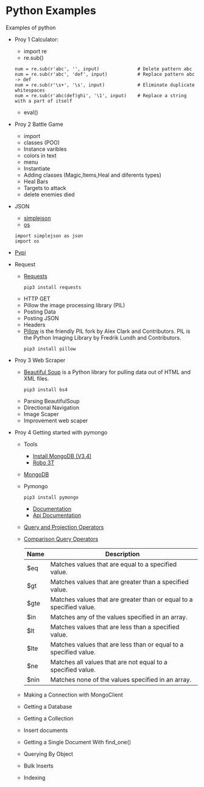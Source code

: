 # Python Examples

Examples of python

* Proy 1 Calculator:
    * import re
    * re.sub()
    ```{r, engine='python', count_lines}
    num = re.sub(r'abc', '', input)              # Delete pattern abc
    num = re.sub(r'abc', 'def', input)           # Replace pattern abc -> def
    num = re.sub(r'\s+', '\s', input)            # Eliminate duplicate whitespaces
    num = re.sub(r'abc(def)ghi', '\1', input)    # Replace a string with a part of itself
    ```
    * eval()

* Proy 2 Battle Game
    * import
    * classes (POO)
    * Instance varibles
    * colors in text
    * menu
    * Instantiate
    * Adding classes (Magic,Items,Heal and diferents types)
    * Heal Bars
    * Targets to attack
    * delete enemies died

* JSON
    * [simplejson](https://simplejson.readthedocs.io/en/latest/)
    * [os](https://docs.python.org/3/tutorial/stdlib.html)
    ```{r, engine='python', count_lines}
    import simplejson as json
    import os
    ```
* [Pypi](https://pypi.python.org/pypi)

* Request
    * [Requests](http://docs.python-requests.org/en/master/user/quickstart/)
      ```
      pip3 install requests
      ```
    * HTTP GET
    * Pillow the image processing library (PIL)
    * Posting Data
    * Posting JSON
    * Headers
    * [Pillow](https://pillow.readthedocs.io/en/3.0.x/index.html) is the friendly PIL fork by Alex Clark and Contributors. PIL is the Python Imaging Library by Fredrik Lundh and Contributors.
      ```
      pip3 install pillow
      ```
* Proy 3 Web Scraper
    * [Beautiful Soup](https://www.crummy.com/software/BeautifulSoup/bs4/doc/) is a Python library for pulling data out of HTML and XML files.
      ```
      pip3 install bs4
      ```
    * Parsing BeautifulSoup
    * Directional Navigation
    * Image Scaper
    * Improvement web scaper

* Proy 4 Getting started with pymongo
    * Tools
        * [Install MongoDB (V3.4)](https://docs.mongodb.com/manual/tutorial/install-mongodb-on-ubuntu/)
        * [Robo 3T](https://robomongo.org/)
    * [MongoDB](https://docs.mongodb.com/)
    * Pymongo
      ```
      pip3 install pymongo
      ```
        * [Documentation](https://api.mongodb.com/python/current/)
        * [Api Documentation](https://api.mongodb.com/python/current/api/)
    * [Query and Projection Operators](https://docs.mongodb.com/manual/reference/operator/query/)
    * [Comparison Query Operators](https://docs.mongodb.com/manual/reference/operator/query-comparison/)


        | Name 	| Description |
        | --- | --- |
        | $eq 	| Matches values that are equal to a specified value.
        | $gt 	| Matches values that are greater than a specified value.
        | $gte 	| Matches values that are greater than or equal to a specified value.
        | $in 	| Matches any of the values specified in an array.
        | $lt 	| Matches values that are less than a specified value.
        | $lte 	| Matches values that are less than or equal to a specified value.
        | $ne 	| Matches all values that are not equal to a specified value.
        | $nin 	| Matches none of the values specified in an array.


    * Making a Connection with MongoClient
    * Getting a Database
    * Getting a Collection
    * Insert documents
    * Getting a Single Document With find_one()
    * Querying By Object
    * Bulk Inserts
    * Indexing